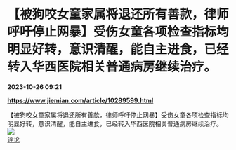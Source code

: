 # 【被狗咬女童家属将退还所有善款，律师呼吁停止网暴】受伤女童各项检查指标均明显好转，意识清醒，能自主进食，已经转入华西医院相关普通病房继续治疗。

**2023-10-26 09:21**

**https://www.jiemian.com/article/10289599.html**

【被狗咬女童家属将退还所有善款，律师呼吁停止网暴】受伤女童各项检查指标均明显好转，意识清醒，能自主进食，已经转入华西医院相关普通病房继续治疗。  
![](https://img3.chouti.com/CHOUTI_20231026/DAC976509AA74C30B22003E076C79110_W690H690.jpeg)  
[评论](https://m.chouti.com/link/40410825)